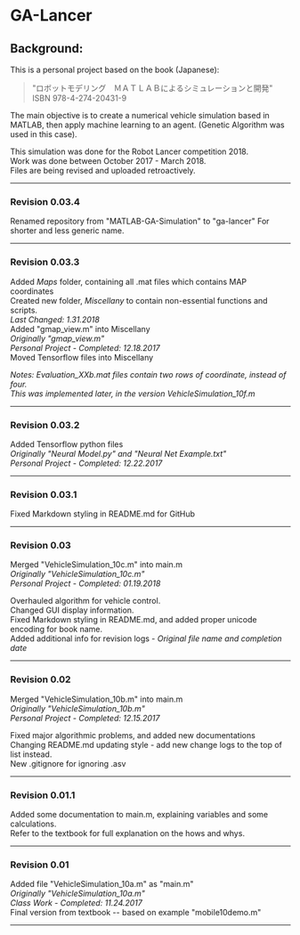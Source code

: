 # GA-Lancer

## Background:
This is a personal project based on the book (Japanese):
> "&#12525;&#12508;&#12483;&#12488;&#12514;&#12487;&#12522;&#12531;&#12464;&#12288;&#65325;&#65313;&#65332;&#65324;&#65313;&#65314;&#12395;&#12424;&#12427;&#12471;&#12511;&#12517;&#12524;&#12540;&#12471;&#12519;&#12531;&#12392;&#38283;&#30330;"
> ISBN 978-4-274-20431-9

The main objective is to create a numerical vehicle simulation based in MATLAB,
then apply machine learning to an agent. (Genetic Algorithm was used in this case).

This simulation was done for the Robot Lancer competition 2018.  
Work was done between October 2017 - March 2018.  
Files are being revised and uploaded retroactively.

---
### Revision 0.03.4
Renamed repository from "MATLAB-GA-Simulation" to "ga-lancer"
For shorter and less generic name.

---
### Revision 0.03.3
Added *Maps* folder, containing all .mat files which contains MAP coordinates  
Created new folder, *Miscellany* to contain non-essential functions and scripts.  
*Last Changed: 1.31.2018*  
Added "gmap_view.m" into Miscellany  
*Originally "gmap_view.m"*  
*Personal Project - Completed: 12.18.2017*  
Moved Tensorflow files into Miscellany

*Notes: Evaluation_XXb.mat files contain two rows of coordinate, instead of four.*  
*This was implemented later, in the version VehicleSimulation_10f.m*

---
### Revision 0.03.2
Added Tensorflow python files  
*Originally "Neural Model.py" and "Neural Net Example.txt"*  
*Personal Project - Completed: 12.22.2017*

---
### Revision 0.03.1
Fixed Markdown styling in README.md for GitHub

---
### Revision 0.03
Merged "VehicleSimulation_10c.m" into main.m  
*Originally "VehicleSimulation_10c.m"*  
*Personal Project - Completed: 01.19.2018*

Overhauled algorithm for vehicle control.  
Changed GUI display information.  
Fixed Markdown styling in README.md, and added proper unicode encoding for book name.  
Added additional info for revision logs - *Original file name and completion date*

---
### Revision 0.02
Merged "VehicleSimulation_10b.m" into main.m  
*Originally "VehicleSimulation_10b.m"*  
*Personal Project - Completed: 12.15.2017*

Fixed major algorithmic problems, and added new documentations  
Changing README.md updating style - add new change logs to the top of list instead.  
New .gitignore for ignoring .asv

---
### Revision 0.01.1
Added some documentation to main.m, explaining variables and some calculations.  
Refer to the textbook for full explanation on the hows and whys.

---
### Revision 0.01
Added file "VehicleSimulation_10a.m" as "main.m"  
*Originally "VehicleSimulation_10a.m"*  
*Class Work - Completed: 11.24.2017*  
Final version from textbook -- based on example "mobile10demo.m"

---
